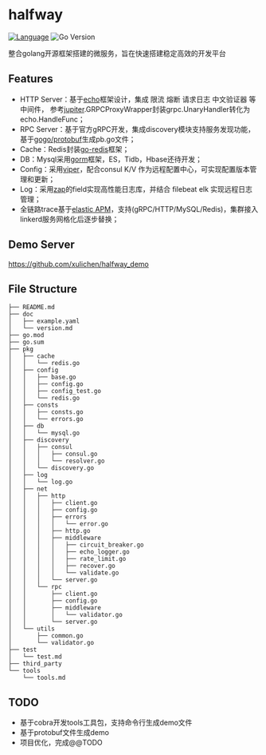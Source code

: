 # halfway

[![Language](https://img.shields.io/badge/Language-Go-blue.svg)](https://golang.org/)
![Go Version](https://camo.githubusercontent.com/7b5b1d36152e872a911a5e21c1aad097f74c0292960edc143923a3b2fbe5f458/68747470733a2f2f696d672e736869656c64732e696f2f62616467652f676f25323076657273696f6e2d2533453d312e31342d3631434644442e7376673f7374796c653d666c61742d737175617265)

整合golang开源框架搭建的微服务，旨在快速搭建稳定高效的开发平台

## Features
- HTTP Server：基于[echo](https://github.com/labstack/echo)框架设计，集成 
  限流 熔断 请求日志 中文验证器 等中间件， 参考[jupiter](https://github.com/douyu/jupiter).GRPCProxyWrapper封装grpc.UnaryHandler转化为echo.HandleFunc；
- RPC Server：基于官方gRPC开发，集成discovery模块支持服务发现功能，基于[gogo/protobuf](https://github.com/gogo/protobuf)生成pb.go文件；
- Cache：Redis封装[go-redis](https://github.com/go-redis/redis/v8)框架；
- DB：Mysql采用[gorm](https://gorm.io)框架，ES，Tidb，Hbase还待开发；
- Config：采用[viper](https://github.com/spf13/viper)，配合consul K/V 作为远程配置中心，可实现配置版本管理和更新；
- Log：采用[zap](https://github.com/uber-go/zap)的field实现高性能日志库，并结合 filebeat elk 实现远程日志管理；
- 全链路trace基于[elastic APM](https://www.elastic.co/guide/en/apm/agent/go/current/index.html)，支持(gRPC/HTTP/MySQL/Redis)，集群接入linkerd服务网格化后逐步替换；

## Demo Server
https://github.com/xulichen/halfway_demo


## File Structure
```text
├── README.md
├── doc
│   ├── example.yaml            
│   └── version.md
├── go.mod
├── go.sum
├── pkg
│   ├── cache
│   │   └── redis.go
│   ├── config
│   │   ├── base.go
│   │   ├── config.go
│   │   ├── config_test.go
│   │   └── redis.go
│   ├── consts
│   │   ├── consts.go
│   │   └── errors.go
│   ├── db
│   │   └── mysql.go
│   ├── discovery
│   │   ├── consul
│   │   │   ├── consul.go
│   │   │   └── resolver.go
│   │   └── discovery.go
│   ├── log
│   │   └── log.go
│   ├── net
│   │   ├── http
│   │   │   ├── client.go
│   │   │   ├── config.go
│   │   │   ├── errors
│   │   │   │   └── error.go
│   │   │   ├── http.go
│   │   │   ├── middleware
│   │   │   │   ├── circuit_breaker.go
│   │   │   │   ├── echo_logger.go
│   │   │   │   ├── rate_limit.go
│   │   │   │   ├── recover.go
│   │   │   │   └── validate.go
│   │   │   └── server.go
│   │   └── rpc
│   │       ├── client.go
│   │       ├── config.go
│   │       ├── middleware
│   │       │   └── validator.go
│   │       └── server.go
│   └── utils
│       ├── common.go
│       └── validator.go
├── test
│   └── test.md
├── third_party
└── tools
    └── tools.md

```

## TODO
- 基于cobra开发tools工具包，支持命令行生成demo文件
- 基于protobuf文件生成demo
- 项目优化，完成@@TODO